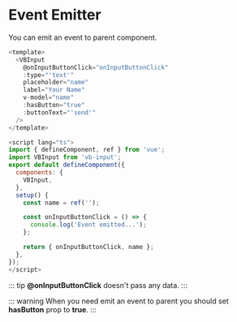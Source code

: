 # Event Emitter

You can emit an event to parent component.

```js
<template>
  <VBInput
    @onInputButtonClick="onInputButtonClick"
    :type="'text'"
    placeholder="name"
    label="Your Name"
    v-model="name"
    :hasButton="true"
    :buttonText="'send'"
  />
</template>

<script lang="ts">
import { defineComponent, ref } from 'vue';
import VBInput from 'vb-input';
export default defineComponent({
  components: {
    VBInput,
  },
  setup() {
    const name = ref('');

    const onInputButtonClick = () => {
      console.log('Event emitted...');
    };

    return { onInputButtonClick, name };
  },
});
</script>
```

::: tip
**@onInputButtonClick** doesn't pass any data.
:::

::: warning
When you need emit an event to parent you should set **hasButton** prop to **true**.
:::
